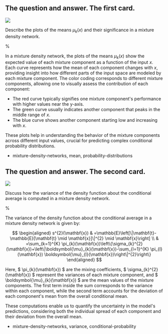 ## The question and answer. The first card.

![](https://cdn.mathpix.com/cropped/2024_05_26_6a9b15d90f257837d782g-1.jpg?height=427&width=418&top_left_y=231&top_left_x=1183)

Describe the plots of the means $\mu_{k}(x)$ and their significance in a mixture density network.

%

In a mixture density network, the plots of the means $\mu_{k}(x)$ show the expected value of each mixture component as a function of the input $x$. Each curve represents how the mean of each component changes with $x$, providing insight into how different parts of the input space are modeled by each mixture component. The color coding corresponds to different mixture components, allowing one to visually assess the contribution of each component:

- The red curve typically signifies one mixture component's performance with higher values near the y-axis.
- The green curve usually indicates another component that peaks in the middle range of $x$.
- The blue curve shows another component starting low and increasing with $x$.

These plots help in understanding the behavior of the mixture components across different input values, crucial for predicting complex conditional probability distributions.

- mixture-density-networks, mean, probability-distributions

## The question and answer. The second card.

![](https://cdn.mathpix.com/cropped/2024_05_26_6a9b15d90f257837d782g-1.jpg?height=427&width=418&top_left_y=231&top_left_x=1183)

Discuss how the variance of the density function about the conditional average is computed in a mixture density network.

%

The variance of the density function about the conditional average in a mixture density network is given by:

$$
\begin{aligned}
s^{2}(\mathbf{x}) & =\mathbb{E}\left[\|\mathbf{t}-\mathbb{E}[\mathbf{t} \mid \mathbf{x}]\|^{2} \mid \mathbf{x}\right] \\
& =\sum_{k=1}^{K} \pi_{k}(\mathbf{x})\left\{\sigma_{k}^{2}(\mathbf{x})+\left\|\boldsymbol{\mu}_{k}(\mathbf{x})-\sum_{l=1}^{K} \pi_{l}(\mathbf{x}) \boldsymbol{\mu}_{l}(\mathbf{x})\right\|^{2}\right\}
\end{aligned}
$$

Here, $ \pi_{k}(\mathbf{x}) $ are the mixing coefficients, $ \sigma_{k}^{2}(\mathbf{x}) $ represent the variances of each mixture component, and $ \boldsymbol{\mu}_{k}(\mathbf{x}) $ are the mean values of the mixture components. The first term inside the sum corresponds to the variance within each component, while the second term accounts for the deviation of each component's mean from the overall conditional mean.

These computations enable us to quantify the uncertainty in the model's predictions, considering both the individual spread of each component and their deviation from the overall mean.

- mixture-density-networks, variance, conditional-probability